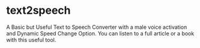 # text2speech
A Basic but Useful Text to Speech Converter with a male voice activation and Dynamic Speed Change Option. You can listen to a full article or a book with this useful tool.

